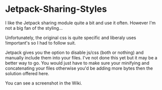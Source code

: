 Jetpack-Sharing-Styles
======================

I like the Jetpack sharing module quite a bit and use it often. However I'm not a big fan of the styling...

Unfortunately, the original css is quite specific and liberaly uses !important's so I had to follow suit.

Jetpack gives you the option to disable js/css (both or nothing) and manually include them into your files. I've not done this yet but it may be a better way to go. You would just have to make sure your minifying and concatenating your files otherwise you'd be adding more bytes then the solution offered here. 

You can see a screenshot in the Wiki.

